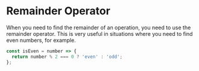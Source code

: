 # Remainder Operator

When you need to find the remainder of an operation, you need to use the remainder operator. This is very useful in situations where you need to find even numbers, for example.

```javascript
const isEven = number => {
  return number % 2 === 0 ? 'even' : 'odd';
};
```
